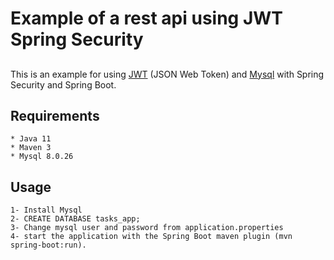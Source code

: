 # Example of a rest api using JWT Spring Security

##
This is an example for using [JWT](https://jwt.io/) (JSON Web Token)  and [Mysql](https://www.mysql.com/) with Spring Security and Spring Boot.

## Requirements
```
* Java 11
* Maven 3
* Mysql 8.0.26
```

## Usage
```
1- Install Mysql 
2- CREATE DATABASE tasks_app;
3- Change mysql user and password from application.properties
4- start the application with the Spring Boot maven plugin (mvn spring-boot:run).
```
